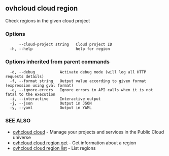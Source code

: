 ## ovhcloud cloud region

Check regions in the given cloud project

### Options

```
      --cloud-project string   Cloud project ID
  -h, --help                   help for region
```

### Options inherited from parent commands

```
  -d, --debug           Activate debug mode (will log all HTTP requests details)
  -f, --format string   Output value according to given format (expression using gval format)
  -e, --ignore-errors   Ignore errors in API calls when it is not fatal to the execution
  -i, --interactive     Interactive output
  -j, --json            Output in JSON
  -y, --yaml            Output in YAML
```

### SEE ALSO

* [ovhcloud cloud](ovhcloud_cloud.md)	 - Manage your projects and services in the Public Cloud universe
* [ovhcloud cloud region get](ovhcloud_cloud_region_get.md)	 - Get information about a region
* [ovhcloud cloud region list](ovhcloud_cloud_region_list.md)	 - List regions

